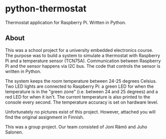 # python-thermostat
Thermostat application for Raspberry Pi. Written in Python.

About
-
This was a school project for a university embedded electronics course. The purpose was to build a system to simulate a thermostat with Raspberry Pi and a temperature sensor (TCN75A). Communication between Raspberry Pi and the sensor happens via I2C bus. The code that controls the sensor is written in Python.

The system keeps the room temperature between 24-25 degrees Celsius. Two LED lights are connected to Raspberry Pi: a green LED for when the temperature is in the "green zone" (i.e. between 24 and 25 degrees) and a red LED for when it isn't. The current temperature is also printed to the console every second. The temperature accuracy is set on hardware level.

Unfortunately no pictures exist of this project. However, attached you will find the original assignment in Finnish.

This was a group project. Our team consisted of Joni Rämö and Juho Salonen.
